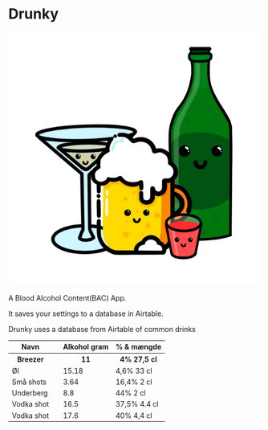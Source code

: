# Drunky
![](/assets/img/DrunkyAppLogo.png)

A Blood Alcohol Content(BAC) App.

It saves your settings to a database in Airtable.


Drunky uses a database from Airtable of common drinks

<table><thead>
  <tr>
    <th>Navn</th>
    <th></th>
    <th>Alkohol gram</th>
    <th>% & mængde</th>
  </tr></thead>
<tbody>
  <tr>
    <th>Breezer</th>
    <th></th>
    <th>11</th>
    <th>4% 27,5 cl</th>
  </tr></thead>
  <tr>
    <td>Øl</td>
    <td></td>
    <td>15.18</td>
    <td>4,6% 33 cl</td>
  </tr>
  <tr>
    <td>Små shots</td>
    <td></td>
    <td>3.64</td>
    <td>16,4% 2 cl</td>
  </tr>
  <tr>
    <td>Underberg</td>
    <td></td>
    <td>8.8</td>
    <td>44% 2 cl</td>
  </tr>
  <tr>
    <td>Vodka shot</td>
    <td></td>
    <td>16.5</td>
    <td>37,5% 4.4 cl</td>
  </tr>
  <tr>
    <td>Vodka shot</td>
    <td></td>
    <td>17.6</td>
    <td>40% 4,4 cl</td>
  </tr>
</tbody>
</table>
